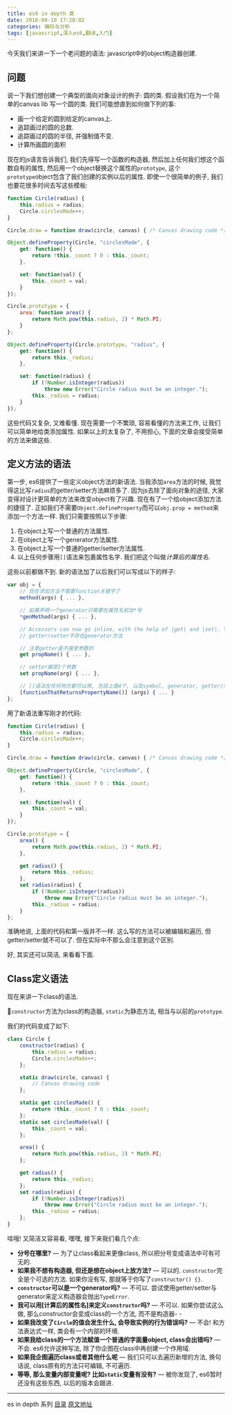```yaml
---
title: es6 in depth 类
date: 2016-09-10 17:28:02
categories: 编码与分析
tags: [javascript,深入es6,翻译,入门]
---
```

今天我们来讲一下一个老问题的语法: javascript中的object构造器创建.

## 问题

说一下我们想创建一个典型的面向对象设计的例子:  圆的类. 假设我们在为一个简单的canvas lib 写一个圆的类. 我们可能想直到如何做下列的事:

+ 画一个给定的圆到给定的canvas上.
+ 追踪画过的圆的总数.
+ 追踪画过的圆的半径, 并强制值不变.
+ 计算所画圆的面积

现在的js语言告诉我们, 我们先得写一个函数的构造器, 然后加上任何我们想这个函数自有的属性, 然后用一个object替换这个属性的`prototype`, 这个`prototype`object包含了我们创建的实例以后的属性. 即使一个很简单的例子, 我们也要花很多时间去写这些模板: 

```js
function Circle(radius) {
    this.radius = radius;
    Circle.circlesMade++;
}

Circle.draw = function draw(circle, canvas) { /* Canvas drawing code */ }

Object.defineProperty(Circle, "circlesMade", {
    get: function() {
        return !this._count ? 0 : this._count;
    },

    set: function(val) {
        this._count = val;
    }
});

Circle.prototype = {
    area: function area() {
        return Math.pow(this.radius, 2) * Math.PI;
    }
};

Object.defineProperty(Circle.prototype, "radius", {
    get: function() {
        return this._radius;
    },

    set: function(radius) {
        if (!Number.isInteger(radius))
            throw new Error("Circle radius must be an integer.");
        this._radius = radius;
    }
});
```

这些代码又复杂, 又难看懂. 现在需要一个不繁琐, 容易看懂的方法来工作, 让我们可以简单地给类添加属性. 如果以上的太复杂了, 不用担心, 下面的文章会接受简单的方法来做这些.

## 定义方法的语法

第一步, es6提供了一些定义object方法的新语法. 当我添加`area`方法的时候, 我觉得这比写`radius`的getter/setter方法麻烦多了. 因为js去除了面向对象的途径, 大家变得对设计更简单的方法来改变object有了兴趣. 现在有了一个给object添加方法的捷径了. 正如我们不需要`Object.defineProperty`而可以`obj.prop = method`来添加一个方法一样. 我们只需要按照以下步骤:

1. 在object上写一个普通的方法属性.
2. 在object上写一个generator方法属性.
3. 在object上写一个普通的getter/setter方法属性.
4. 以上任何步骤用`[]`语法来包裹属性名字. 我们把这个叫做*计算后的属性名*.

这些以前都做不到. 新的语法加了以后我们可以写成以下的样子:

```js
var obj = {
    // 现在添加方法不需要function关键字了
    method(args) { ... },

    // 如果声明一个generator只需要在属性名前加*号
    *genMethod(args) { ... },

    // Accessors can now go inline, with the help of |get| and |set|. You can
    // getter/setter不存在generator方法

    // 注意getter是不接受参数的
    get propName() { ... },

    // setter接受1个参数
    set propName(arg) { ... },

    // []语法在任何地方都可以用, 包括上面4个, 以及symbol, generator, getter/setter等等.
    [functionThatReturnsPropertyName()] (args) { ... }
};
```

用了新语法重写刚才的代码:

```js
function Circle(radius) {
    this.radius = radius;
    Circle.circlesMade++;
}

Circle.draw = function draw(circle, canvas) { /* Canvas drawing code */ }

Object.defineProperty(Circle, "circlesMade", {
    get: function() {
        return !this._count ? 0 : this._count;
    },

    set: function(val) {
        this._count = val;
    }
});

Circle.prototype = {
    area() {
        return Math.pow(this.radius, 2) * Math.PI;
    },

    get radius() {
        return this._radius;
    },
    set radius(radius) {
        if (!Number.isInteger(radius))
            throw new Error("Circle radius must be an integer.");
        this._radius = radius;
    }
};
```

准确地说, 上面的代码和第一版并不一样. 这么写的方法可以被编辑和遍历, 但getter/setter就不可以了. 但在实际中不那么会注意到这个区别.

好, 其实还可以简洁, 来看看下面.

## Class定义语法

现在来讲一下class的语法.

`constructor`方法为class的构造器, `static`为静态方法, 相当与以前的`prototype`.

我们的代码变成了如下:

```js
class Circle {
    constructor(radius) {
        this.radius = radius;
        Circle.circlesMade++;
    };

    static draw(circle, canvas) {
        // Canvas drawing code
    };

    static get circlesMade() {
        return !this._count ? 0 : this._count;
    };
    static set circlesMade(val) {
        this._count = val;
    };

    area() {
        return Math.pow(this.radius, 2) * Math.PI;
    };

    get radius() {
        return this._radius;
    };
    set radius(radius) {
        if (!Number.isInteger(radius))
            throw new Error("Circle radius must be an integer.");
        this._radius = radius;
    };
}
```

哇哦! 又简洁又容易看, 嘿嘿, 接下来我们看几个点:

+ **分号在哪里?** — 为了让class看起来更像class, 所以把分号变成语法中可有可无的. 
+ **如果我不想有构造器, 但还是想在object上放方法?** — 可以的. `constructor`完全是个可选的方法. 如果你没有写, 那就等于你写了``constructor() {}``.
+ **`constructor`可以是一个generator吗?** — 不可以. 尝试使用getter/setter与generator来定义构造器会抛出`TypeError`.
+ **我可以用[计算后的属性名]来定义`constructor`吗?** — 不可以. 如果你尝试这么做, 那么constructor会变成class的一个方法, 而不是构造器- -
+ **如果我改变了`Circle`的值会发生什么, 会导致实例的行为错误吗?** — 不会! 和方法表达式一样, 类会有一个内部的环境. 
+ **如果我给class的一个方法赋值一个普通的字面量object, class会出错吗?** — 不会. es6允许这种写法, 除了你企图在class中再创建一个作用域.
+ **如果我企图遍历class或者其他什么呢** — 我们只可以去遍历新增的方法, 换句话说, class原有的方法只可编辑, 不可遍历.
+ **等等, 那么变量内部变量呢? 比如`static`变量有没有?** — 被你发现了, es6暂时还没有这些东西, 以后的版本会跟进.

---

es in depth 系列 [目录](/2016/09/10/es6-in-depth-content/) [原文地址](https://hacks.mozilla.org/category/es6-in-depth/)
